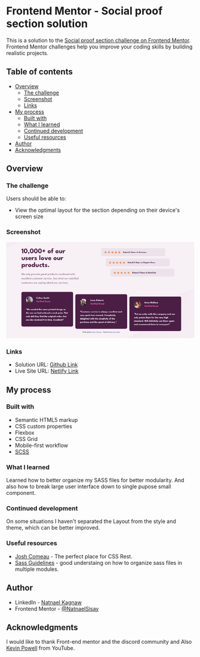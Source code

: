 # Frontend Mentor - Social proof section solution

This is a solution to the [Social proof section challenge on Frontend Mentor](https://www.frontendmentor.io/challenges/social-proof-section-6e0qTv_bA). Frontend Mentor challenges help you improve your coding skills by building realistic projects.

## Table of contents

- [Overview](#overview)
  - [The challenge](#the-challenge)
  - [Screenshot](#screenshot)
  - [Links](#links)
- [My process](#my-process)
  - [Built with](#built-with)
  - [What I learned](#what-i-learned)
  - [Continued development](#continued-development)
  - [Useful resources](#useful-resources)
- [Author](#author)
- [Acknowledgments](#acknowledgments)

## Overview

### The challenge

Users should be able to:

- View the optimal layout for the section depending on their device's screen size

### Screenshot

![Desktop](./screenshot/desktop.png)

### Links

- Solution URL: [Github Link](https://warm-khapse-b4523b.netlify.app/)
- Live Site URL: [Netlify Link](https://warm-khapse-b4523b.netlify.app/)

## My process

### Built with

- Semantic HTML5 markup
- CSS custom properties
- Flexbox
- CSS Grid
- Mobile-first workflow
- [SCSS](https://sass-lang.com/)

### What I learned

Learned how to better organize my SASS files for better modularity.
And also how to break large user interface down to single pupose small component.

### Continued development

On some situations I haven't separated the Layout from the style and theme, which can be better improved.

### Useful resources

- [Josh Comeau](https://www.joshwcomeau.com/css/custom-css-reset/) - The perfect place for CSS Rest.
- [Sass Guidelines](https://sass-guidelin.es/#architecture) - good understaing on how to organize sass files in multiple modules.

## Author

- LinkedIn - [Natnael Kagnaw](https://www.linkedin.com/in/natnael-kagnaw/)
- Frontend Mentor - [@NatnaelSisay](https://www.frontendmentor.io/profile/NatnaelSisay)

## Acknowledgments

I would like to thank Front-end mentor and the discord community and Also [Kevin Powell](https://www.youtube.com/@KevinPowell) from YouTube.
